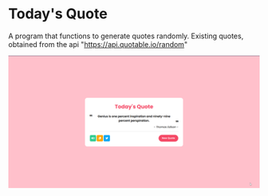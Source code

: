 # Today's Quote

A program that functions to generate quotes randomly. Existing quotes, obtained from the api "https://api.quotable.io/random"

<img src="demo.png" alt="demo-image" />
